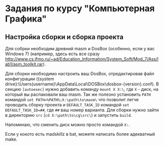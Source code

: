 ﻿Задания по курсу "Компьютерная Графика"
=======================================

Настройка сборки и сборка проекта
---------------------------------


Для собрки необходим древний masm и DosBox (особенно, если у вас Windows 7) (например, здесь есть все сразу http://www.cs.ifmo.ru/~ad/Education_Information/System_Soft/Mod_7/Ass/lab1/asm_toolkit.rar).

Для сборки необходимо настроить ваш DosBox, отредактировав файл конфигурации ({system drive}:\Users\{username}\AppData\Local\DOSBox\dosbox-{version}.conf).
В секцию ``[autoexec]`` нужно добавить команду ``mount X X:\``, где ``X`` - диск, на который вы распаковали ваш masm.
Так же полезно установить ``PATH`` командой ``set PATH=%PATH%;X:\path\to\masm\`` 
что позволит легче проводить сборку проекта и ``DEFAULT_TASK_ID`` командой ``set DEFAULT_TASK_ID=##``, где ``##`` ваш номер варианта.
Для сборки нужно зайти в директорию ``src`` (``cd X:\path\to\cg\src\``) и запустить ``build``.

Напоминаю, что сменить диск можно просто командой ``X:``.

Если у кокото есть madskillz в bat, можете написать более адекватный make.